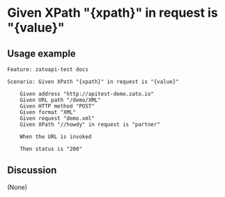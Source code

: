 
Given XPath "{xpath}" in request is "{value}"
=============================================================================================================

Usage example
-------------

```
Feature: zatoapi-test docs

Scenario: Given XPath "{xpath}" in request is "{value}"

    Given address "http://apitest-demo.zato.io"
    Given URL path "/demo/XML"
    Given HTTP method "POST"
    Given format "XML"
    Given request "demo.xml"
    Given XPath "//howdy" in request is "partner"

    When the URL is invoked

    Then status is "200"
```

Discussion
----------

(None)